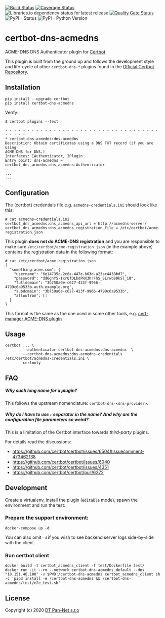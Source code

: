 [![Build Status](https://travis-ci.com/pan-net-security/certbot-dns-acmedns.svg?branch=master)](https://travis-ci.com/pan-net-security/certbot-dns-acmedns)
[![Coverage Status](https://coveralls.io/repos/github/pan-net-security/certbot-dns-acmedns/badge.svg?branch=master)](https://coveralls.io/github/pan-net-security/certbot-dns-acmedns?branch=master)
![Libraries.io dependency status for latest release](https://img.shields.io/librariesio/release/github/pan-net-security/certbot-dns-acmedns.svg)
[![Quality Gate Status](https://sonarcloud.io/api/project_badges/measure?project=pan-net-security_certbot-dns-acmedns&metric=alert_status)](https://sonarcloud.io/dashboard?id=pan-net-security_certbot-dns-acmedns)
![PyPI - Status](https://img.shields.io/pypi/status/certbot-dns-acmedns.svg)
![PyPI - Python Version](https://img.shields.io/pypi/pyversions/certbot-dns-acmedns.svg)


certbot-dns-acmedns
============

ACME-DNS DNS Authenticator plugin for [Certbot](https://certbot.eff.org/).

This plugin is built from the ground up and follows the development style and life-cycle
of other `certbot-dns-*` plugins found in the
[Official Certbot Repository](https://github.com/certbot/certbot).

Installation
------------

```
pip install --upgrade certbot
pip install certbot-dns-acmedns
```

Verify:

```
$ certbot plugins --text

- - - - - - - - - - - - - - - - - - - - - - - - - - - - - - - - - - - - - - - -
* certbot-dns-acmedns:dns-acmedns
Description: Obtain certificates using a DNS TXT record (if you are using
ACME-DNS for DNS.)
Interfaces: IAuthenticator, IPlugin
Entry point: dns-acmedns = certbot_dns_acmedns.dns_acmedns:Authenticator

...
...
```

Configuration
-------------

The (certbot) credentials file e.g. `acmedns-credentials.ini` should look like this:

```
# cat acmedns-credentials.ini
certbot_dns_acmedns:dns_acmedns_api_url = http://acmedns-server/
certbot_dns_acmedns:dns_acmedns_registration_file = /etc/certbot/acme-registration.json
```

This plugin **does not do ACME-DNS registration** and you are responsible to make
sure `/etc/certbot/acme-registration.json` (in the example above) contains
the registration data in the following format:

```
# cat /etc/certbot/acme-registration.json
{
  "something.acme.com": {
    "username": "6e14735c-2c6a-447e-b63d-a23ac4438bd7",
    "password": "dd6gnYS-IxrQfDLbdPRX3hrFhS_SLrwbS0kSl_i8",
    "fulldomain": "3b750a0e-c627-423f-9966-4799c6a9533b.auth.example.org",
    "subdomain": "3b750a0e-c627-423f-9966-4799c6a9533b",
    "allowfrom": []
  }
}
```

This format is the same as the one used in some other tools, e.g.
[cert-manager ACME-DNS plugin](https://cert-manager.io/docs/configuration/acme/dns01/acme-dns/)

Usage
-----


```
certbot ... \
        --authenticator certbot-dns-acmedns:dns-acmedns  \
        --certbot-dns-acmedns:dns-acmedns-credentials /etc/certbot/acmedns-credentials.ini \
        certonly
```

FAQ
-----

##### Why such long name for a plugin?

This follows the upstream nomenclature: `certbot-dns-<dns-provider>`.

##### Why do I have to use `:` separator in the name? And why are the configuration file parameters so weird?

This is a limitation of the Certbot interface towards _third-party_ plugins.

For details read the discussions:

- https://github.com/certbot/certbot/issues/6504#issuecomment-473462138
- https://github.com/certbot/certbot/issues/6040
- https://github.com/certbot/certbot/issues/4351
- https://github.com/certbot/certbot/pull/6372

Development
-----------

Create a virtualenv, install the plugin (`editable` mode),
spawn the environment and run the test:

### Prepare the support environment:
```
docker-compose up -d
```

You can also omit `-d` if you wish to see backend server logs side-by-side with
the client.

### Run certbot client
```
docker build -t certbot_acmedns_client -f test/Dockerfile test/
docker run -it --rm --network certbot-dns-acmedns_default --dns "10.151.40.100" -v $PWD:/certbot-dns-acmedns certbot_acmedns_client sh -c 'pip3 install -e /certbot-dns-acmedns && /certbot-dns-acmedns/test/e2e_test.sh'
```


License
--------

Copyright (c) 2020 [DT Pan-Net s.r.o](https://github.com/pan-net-security)
